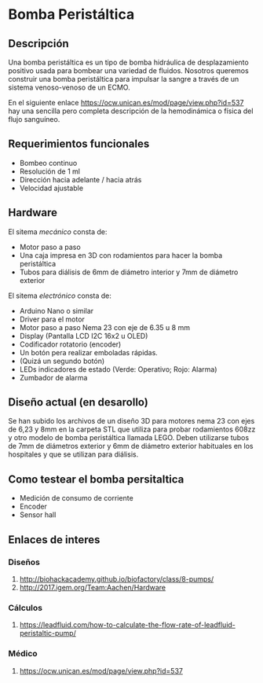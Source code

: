 # Bomba Peristáltica  #

## Descripción ##
Una bomba peristáltica es un tipo de bomba hidráulica de desplazamiento positivo usada para bombear una variedad de fluidos.
Nosotros queremos construir una bomba peristáltica para impulsar la sangre a través de un sistema venoso-venoso de un ECMO.

En el siguiente enlace https://ocw.unican.es/mod/page/view.php?id=537 hay una sencilla pero completa descripción de la hemodinámica o física del flujo sanguíneo.


## Requerimientos funcionales ##
* Bombeo continuo
* Resolución de 1 ml
* Dirección hacia adelante / hacia atrás
* Velocidad ajustable

## Hardware ##

El sitema *mecánico* consta de:
* Motor paso a paso
* Una caja impresa en 3D con rodamientos para hacer la bomba peristáltica 
* Tubos para diálisis de 6mm de diámetro interior y 7mm de diámetro exterior

El sitema *electrónico* consta de:
* Arduino Nano o similar
* Driver para el motor
* Motor paso a paso Nema 23 con eje de 6.35 u 8 mm
* Display (Pantalla LCD I2C 16x2 u OLED)
* Codificador rotatorio (encoder)
* Un botón pera realizar emboladas rápidas. 
* (Quizá un segundo botón)
* LEDs indicadores de estado (Verde: Operativo; Rojo: Alarma)
* Zumbador de alarma


## Diseño actual (en desarollo) ##
Se han subido los archivos de un diseño 3D para motores nema 23 con ejes de 6,23 y 8mm en la carpeta STL que utiliza para probar rodamientos 608zz y otro modelo de bomba peristáltica llamada LEGO.
Deben utilizarse tubos de 7mm de diámetros exterior y 6mm de diámetro exterior habituales en los hospitales y que se utilizan para diálisis.

## Como testear el bomba persitaltica
* Medición de consumo de corriente
* Encoder
* Sensor hall 


## Enlaces de interes ##
### Diseños ###
1. http://biohackacademy.github.io/biofactory/class/8-pumps/
2. http://2017.igem.org/Team:Aachen/Hardware
 

### Cálculos ###
1. https://leadfluid.com/how-to-calculate-the-flow-rate-of-leadfluid-peristaltic-pump/

### Médico ###
1. https://ocw.unican.es/mod/page/view.php?id=537 
